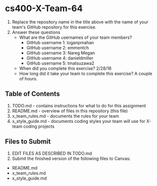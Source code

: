 # cs400-X-Team-64

1. Replace the repository name in the title above with the name of your team's GitHub repository for this exercise.
2. Answer these questions
   * What are the GitHub usernames of your team members?
       * GitHub username 1: loganpmahan
       * GitHub username 2: emmentch
       * GitHub username 3: Nareg Megan
       * GitHub username 4: danieldmiller
       * GitHub username 5: tmatsuzawa2
   * When did you complete this exercise? 2/28/18
   * How long did it take your team to complete this exercise? A couple of hours.

## Table of Contents

1. TODO.md - contains instructions for what to do for this assignment
2. README.md - overview of files in this repository (this file)
3. x_team_rules.md - documents the rules for your team
4. x_style_guide.md - documents coding styles your team will use for X-team coding projects

## Files to Submit

1. EDIT FILES AS DESCRIBED IN TODO.md
2. Submit the finished version of the following files to Canvas:

* README.md
* x_team_rules.md
* x_style_guide.md
